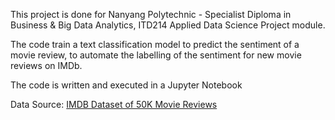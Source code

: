 This project is done for Nanyang Polytechnic - Specialist Diploma in Business & Big Data Analytics, ITD214 Applied Data Science Project module.

The code train a text classification model to predict the sentiment of a movie review, to automate the labelling of the sentiment for new movie reviews on IMDb.

The code is written and executed in a Jupyter Notebook

Data Source: [IMDB Dataset of 50K Movie Reviews](https://www.kaggle.com/datasets/lakshmi25npathi/imdb-dataset-of-50k-movie-reviews)
